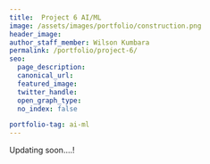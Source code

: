 ```yaml
---
title:  Project 6 AI/ML
image: /assets/images/portfolio/construction.png
header_image:
author_staff_member: Wilson Kumbara
permalink: /portfolio/project-6/
seo:
  page_description:
  canonical_url: 
  featured_image: 
  twitter_handle: 
  open_graph_type:
  no_index: false

portfolio-tag: ai-ml
---
```


Updating soon....!
